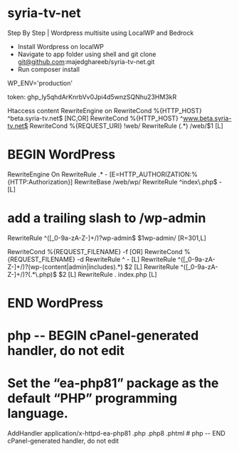 # syria-tv-net
Step By Step | Wordpress multisite using LocalWP and Bedrock

- Install Wordpress on localWP
- Navigate to app folder using shell and git clone git@github.com:majedghareeb/syria-tv-net.git
- Run composer install 

WP_ENV='production'


token: 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

Htaccess content
RewriteEngine on
RewriteCond %{HTTP_HOST} ^beta.syria-tv.net$ [NC,OR]
RewriteCond %{HTTP_HOST} ^www.beta.syria-tv.net$
RewriteCond %{REQUEST_URI} !web/
RewriteRule (.*) /web/$1 [L]

# BEGIN WordPress
<IfModule mod_rewrite.c>
RewriteEngine On
RewriteRule .* - [E=HTTP_AUTHORIZATION:%{HTTP:Authorization}]
RewriteBase /web/wp/
RewriteRule ^index\.php$ - [L]

# add a trailing slash to /wp-admin
RewriteRule ^([_0-9a-zA-Z-]+/)?wp-admin$ $1wp-admin/ [R=301,L]

RewriteCond %{REQUEST_FILENAME} -f [OR]
RewriteCond %{REQUEST_FILENAME} -d
RewriteRule ^ - [L]
RewriteRule ^([_0-9a-zA-Z-]+/)?(wp-(content|admin|includes).*) $2 [L]
RewriteRule ^([_0-9a-zA-Z-]+/)?(.*\.php)$ $2 [L]
RewriteRule . index.php [L]
</IfModule>
# END WordPress
# php -- BEGIN cPanel-generated handler, do not edit
# Set the “ea-php81” package as the default “PHP” programming language.
<IfModule mime_module>
  AddHandler application/x-httpd-ea-php81 .php .php8 .phtml
</IfModule>
# php -- END cPanel-generated handler, do not edit